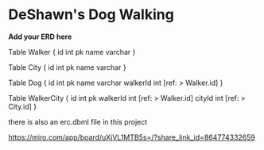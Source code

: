 # DeShawn's Dog Walking

**Add your ERD here**

Table Walker {
id int pk
name varchar
}

Table City {
id int pk
name varchar
}

Table Dog {
id int pk
name varchar
walkerId int [ref: > Walker.id]
}

Table WalkerCity {
id int pk
walkerId int [ref: > Walker.id]
cityId int [ref: > City.id]
}

there is also an erc.dbml file in this project

https://miro.com/app/board/uXjVL1MTB5s=/?share_link_id=864774332659
